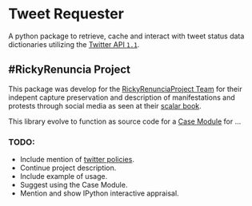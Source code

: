 # Tweet Requester

A python package to retrieve, cache and interact with tweet status data dictionaries utilizing the [Twitter API `1.1`][1].

## \#RickyRenuncia Project

This package was develop for the [RickyRenunciaProject Team][2] for their indepent capture preservation and description of manifestations and protests through social media as seen at their [scalar book][3].

This library evolve to function as source code for a [Case Module][4] for ...

### **TODO:**
- Include mention of [twitter policies][5].
- Continue project description.
- Include example of usage.
- Suggest using the Case Module.
- Mention and show IPython interactive appraisal.


[1]: https://developer.twitter.com/en/docs/twitter-api/v1 "Twitter API 1 at developer.twitter.com"
[2]: https://github.com/RickyRenunciaProject "RickyRenunciaProject at Github"
[3]: https://libarchivist.com/rrp/rickyrenuncia/index "RickyRenuncia Scaler Book"
[4]: https://github.com/RickyRenunciaProject/RickyRenuncia-case-module "RickyRenuncia Case Module"
[5]: https://developer.twitter.com/en/developer-terms/agreement-and-policy "Developer Agreement and Policy | Twitter"